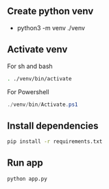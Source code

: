 ## Create python venv
- python3 -m venv ./venv

## Activate venv
For sh and bash
```bash
. ./venv/bin/activate
```

For Powershell
```ps1
./venv/bin/Activate.ps1
```

## Install dependencies
```bash
pip install -r requirements.txt
```

## Run app
```bash
python app.py
```
